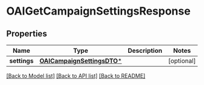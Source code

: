# OAIGetCampaignSettingsResponse

## Properties
Name | Type | Description | Notes
------------ | ------------- | ------------- | -------------
**settings** | [**OAICampaignSettingsDTO***](OAICampaignSettingsDTO.md) |  | [optional] 

[[Back to Model list]](../README.md#documentation-for-models) [[Back to API list]](../README.md#documentation-for-api-endpoints) [[Back to README]](../README.md)


